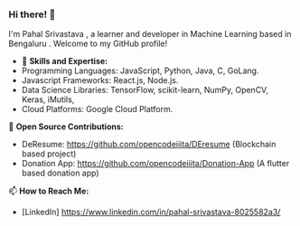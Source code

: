 
### Hi there! 👋

I'm Pahal Srivastava , a learner and developer in Machine Learning based in Bengaluru . Welcome to my GitHub profile!

- 💼 **Skills and Expertise:**
- Programming Languages: JavaScript, Python, Java, C, GoLang. 
- Javascript Frameworks: React.js, Node.js.
- Data Science Libraries: TensorFlow, scikit-learn, NumPy, OpenCV, Keras, iMutils, 
- Cloud Platforms: Google Cloud Platform. 


🌱 **Open Source Contributions:**
- DeResume: https://github.com/opencodeiiita/DEresume (Blockchain based project)
- Donation App: https://github.com/opencodeiiita/Donation-App (A flutter based donation app)

📫 **How to Reach Me:**
- [LinkedIn] https://www.linkedin.com/in/pahal-srivastava-8025582a3/




